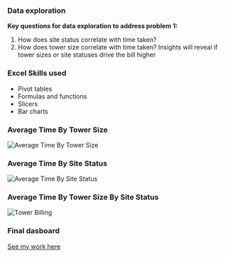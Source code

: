 ### **Data exploration**
**Key questions for data exploration to address problem 1:**   
1.	How does site status correlate with time taken?  
2.	How does tower size correlate with time taken?
Insights will reveal if tower sizes or site statuses drive the bill higher

### Excel Skills used
- Pivot tables  
- Formulas and functions  
- Slicers  
- Bar charts

### Average Time By Tower Size
![Average Time By Tower Size](https://github.com/user-attachments/assets/06d08cd3-627f-4bae-832b-af1b70b3041f)

### Average Time By Site Status
![Average Time By Site Status](https://github.com/user-attachments/assets/d873793e-2633-4669-9f8b-966a689c7889)

### Average Time By Tower Size By Site Status
![Tower Billing](https://github.com/user-attachments/assets/db6ee5ee-c13f-47f0-a745-f96fc7202101)

### Final dasboard
[See my work here](https://github.com/cchipungu/DataAnalysisPortfolio/blob/main/Billing%20Discrepancy%20Analysis/TowerBilling/TowerBilling%20Discrepancy%20Analysis.xlsx)

